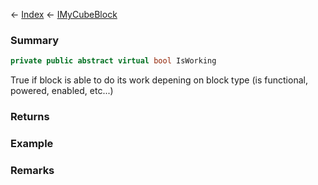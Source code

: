 ← [Index](Api-Index) ← [IMyCubeBlock](VRage.Game.ModAPI.Ingame.IMyCubeBlock)

### Summary

```csharp
private public abstract virtual bool IsWorking
```

True if block is able to do its work depening on block type (is functional, powered, enabled, etc...)

### Returns

### Example

### Remarks

